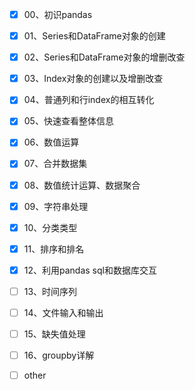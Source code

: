 - [x] 00、初识pandas
- [x] 01、Series和DataFrame对象的创建
- [x] 02、Series和DataFrame对象的增删改查
- [x] 03、Index对象的创建以及增删改查
- [x] 04、普通列和行index的相互转化
- [x] 05、快速查看整体信息
- [x] 06、数值运算
- [x] 07、合并数据集
- [x] 08、数值统计运算、数据聚合
- [x] 09、字符串处理
- [x] 10、分类类型
- [x] 11、排序和排名
- [x] 12、利用pandas sql和数据库交互
- [ ] 13、时间序列
- [ ] 14、文件输入和输出
- [ ] 15、缺失值处理
- [ ] 16、groupby详解
- [ ] other

